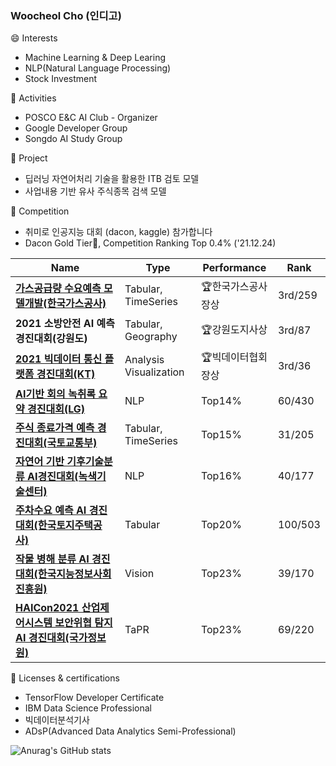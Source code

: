 ### Woocheol Cho (인디고)

😄 Interests
 - Machine Learning & Deep Learing
 - NLP(Natural Language Processing)
 - Stock Investment


:busts_in_silhouette: Activities
 - POSCO E&C AI Club - Organizer
 - Google Developer Group
 - Songdo AI Study Group


:file_folder: Project
 - 딥러닝 자연어처리 기술을 활용한 ITB 검토 모델
 - 사업내용 기반 유사 주식종목 검색 모델


🚩 Competition
 - 취미로 인공지능 대회 (dacon, kaggle) 참가합니다
 - Dacon Gold Tier🏅, Competition Ranking Top 0.4% ('21.12.24)

|Name|Type|Performance|Rank|
|---|---|---|---|
|**[가스공급량 수요예측 모델개발(한국가스공사)](https://dacon.io/competitions/official/235830/overview/description)**|Tabular, TimeSeries|:trophy:한국가스공사장상|3rd/259|
|**2021 소방안전 AI 예측 경진대회(강원도)**|Tabular, Geography|:trophy:강원도지사상|3rd/87|
|**[2021 빅데이터 통신 플랫폼 경진대회(KT)](https://dacon.io/competitions/official/235753/overview/description)**|Analysis Visualization|:trophy:빅데이터협회장상|3rd/36|
|**[AI기반 회의 녹취록 요약 경진대회(LG)](https://dacon.io/competitions/official/235813/overview/description)**|NLP|Top14%|60/430|
|**[주식 종료가격 예측 경진대회(국토교통부)](https://dacon.io/competitions/official/235857/overview/description)**|Tabular, TimeSeries|Top15%|31/205|
|**[자연어 기반 기후기술분류 AI경진대회(녹색기술센터)](https://dacon.io/competitions/official/235744/overview/description)**|NLP|Top16%|40/177|
|**[주차수요 예측 AI 경진대회(한국토지주택공사)](https://dacon.io/competitions/official/235745/overview/description)**|Tabular|Top20%|100/503|
|**[작물 병해 분류 AI 경진대회(한국지능정보사회진흥원)](https://dacon.io/competitions/official/235842/overview/description)**|Vision|Top23%|39/170|
|**[HAICon2021 산업제어시스템 보안위협 탐지 AI 경진대회(국가정보원)](https://dacon.io/competitions/official/235757/overview/description)**|TaPR|Top23%|69/220|


📜 Licenses & certifications
 - TensorFlow Developer Certificate
 - IBM Data Science Professional
 - 빅데이터분석기사
 - ADsP(Advanced Data Analytics Semi-Professional)


![Anurag's GitHub stats](https://github-readme-stats.vercel.app/api?username=inrap8206)
